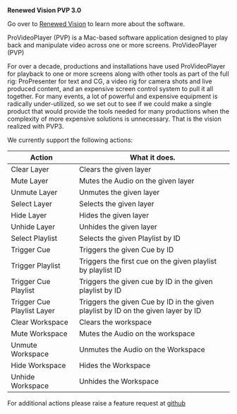 **Renewed Vision PVP 3.0**

Go over to [Renewed Vision](https://renewedvision.com/provideoplayer/) to learn more about the software.

ProVideoPlayer (PVP) is a Mac-based software application designed to play back and manipulate video across one or more screens.
ProVideoPlayer (PVP)

For over a decade, productions and installations have used ProVideoPlayer for playback to one or more screens along with other tools as part of the full rig: ProPresenter for text and CG, a video rig for camera shots and live produced content, and an expensive screen control system to pull it all together. For many events, a lot of powerful and expensive equipment is radically under-utilized, so we set out to see if we could make a single product that would provide the tools needed for many productions when the complexity of more expensive solutions is unnecessary. That is the vision realized with PVP3.

We currently support the following actions:

Action| What it does.
-------------|----------------
Clear Layer| Clears the given layer
Mute Layer| Mutes the Audio on the given layer
Unmute Layer| Unmutes the given layer
Select Layer| Selects the given layer 
Hide Layer | Hides the given layer
Unhide Layer| Unhides the given layer
Select Playlist| Selects the given Playlist by ID
Trigger Cue| Triggers the given Cue by ID
Trigger Playlist| Triggers the first cue on the given playlist by playlist ID
Trigger Cue Playlist| Triggers the given cue by ID in the given playlist by ID
Trigger Cue Playlist Layer | Triggers the given Cue by ID in the given playlist by ID on the given layer by ID
Clear Workspace| Clears the workspace
Mute Workspace| Mutes the Audio on the workspace
Unmute Workspace| Unmutes the Audio on the Workspace
Hide Workspace| Hides the Workspace
Unhide Workspace | Unhides the Workspace

For additional actions please raise a feature request at [github](https://github.com/bitfocus/companion)
